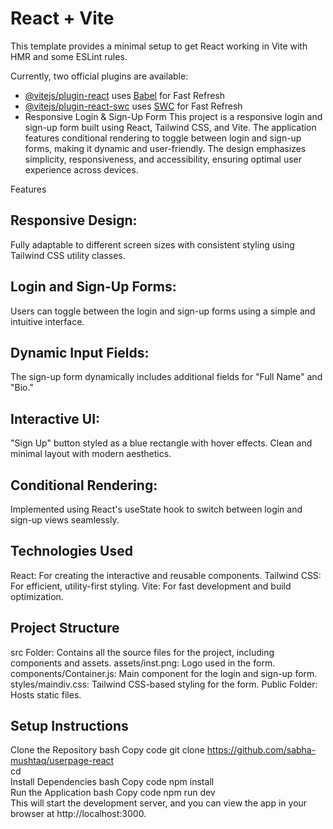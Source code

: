# React + Vite

This template provides a minimal setup to get React working in Vite with HMR and some ESLint rules.

Currently, two official plugins are available:

- [@vitejs/plugin-react](https://github.com/vitejs/vite-plugin-react/blob/main/packages/plugin-react/README.md) uses [Babel](https://babeljs.io/) for Fast Refresh
- [@vitejs/plugin-react-swc](https://github.com/vitejs/vite-plugin-react-swc) uses [SWC](https://swc.rs/) for Fast Refresh
- Responsive Login & Sign-Up Form
This project is a responsive login and sign-up form built using React, Tailwind CSS, and Vite. The application features conditional rendering to toggle between login and sign-up forms, making it dynamic and user-friendly. The design emphasizes simplicity, responsiveness, and accessibility, ensuring optimal user experience across devices.

Features
## Responsive Design:
Fully adaptable to different screen sizes with consistent styling using Tailwind CSS utility classes.
## Login and Sign-Up Forms:
Users can toggle between the login and sign-up forms using a simple and intuitive interface.
## Dynamic Input Fields:
The sign-up form dynamically includes additional fields for "Full Name" and "Bio."
## Interactive UI:
"Sign Up" button styled as a blue rectangle with hover effects.
Clean and minimal layout with modern aesthetics.
## Conditional Rendering:
Implemented using React's useState hook to switch between login and sign-up views seamlessly.
## Technologies Used
React: For creating the interactive and reusable components.
Tailwind CSS: For efficient, utility-first styling.
Vite: For fast development and build optimization.
## Project Structure
src Folder: Contains all the source files for the project, including components and assets.
assets/inst.png: Logo used in the form.
components/Container.js: Main component for the login and sign-up form.
styles/maindiv.css: Tailwind CSS-based styling for the form.
Public Folder: Hosts static files.
## Setup Instructions
Clone the Repository
bash
Copy code
git clone https://github.com/sabha-mushtaq/userpage-react  
cd <repo-name>  
Install Dependencies
bash
Copy code
npm install  
Run the Application
bash
Copy code
npm run dev  
This will start the development server, and you can view the app in your browser at http://localhost:3000.
